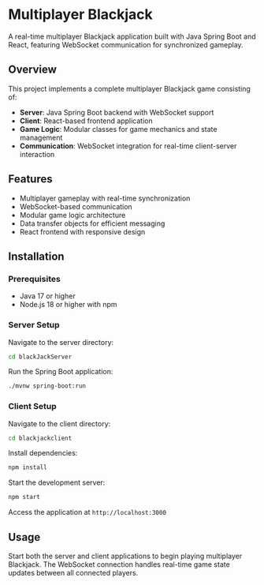 # Multiplayer Blackjack

A real-time multiplayer Blackjack application built with Java Spring Boot and React, featuring WebSocket communication for synchronized gameplay.

## Overview

This project implements a complete multiplayer Blackjack game consisting of:

- **Server**: Java Spring Boot backend with WebSocket support
- **Client**: React-based frontend application
- **Game Logic**: Modular classes for game mechanics and state management
- **Communication**: WebSocket integration for real-time client-server interaction

## Features

- Multiplayer gameplay with real-time synchronization
- WebSocket-based communication
- Modular game logic architecture
- Data transfer objects for efficient messaging
- React frontend with responsive design

## Installation

### Prerequisites

- Java 17 or higher
- Node.js 18 or higher with npm

### Server Setup

Navigate to the server directory:
```bash
cd blackJackServer
```

Run the Spring Boot application:
```bash
./mvnw spring-boot:run
```

### Client Setup

Navigate to the client directory:
```bash
cd blackjackclient
```

Install dependencies:
```bash
npm install
```

Start the development server:
```bash
npm start
```

Access the application at `http://localhost:3000`

## Usage

Start both the server and client applications to begin playing multiplayer Blackjack. The WebSocket connection handles real-time game state updates between all connected players.